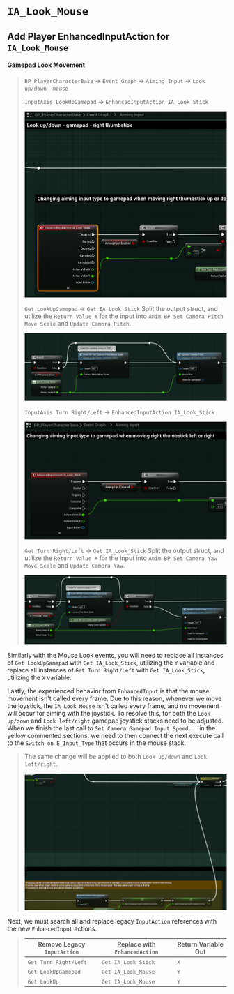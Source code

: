 # `IA_Look_Mouse`

## Add Player EnhancedInputAction for `IA_Look_Mouse`

#### Gamepad Look Movement

>`BP_PlayerCharacterBase` -> `Event Graph` -> `Aiming Input` -> `Look up/down -mouse`
>
>`InputAxis LookUpGamepad` -> `EnhancedInputAction IA_Look_Stick`
>
>![image](./../../Images/EnhancedInput_Aiming_03.png)
>
>`Get LookUpGamepad` -> `Get IA_Look_Stick`
>Split the output struct, and utilize the `Return Value Y` for the input into `Anim BP Set Camera Pitch Move Scale` and `Update Camera Pitch`.
>
>![image](./../../Images/EnhancedInput_Aiming_05.png)
>
>`InputAxis Turn Right/Left` -> `EnhancedInputAction IA_Look_Stick`
>
>![image](./../../Images/EnhancedInput_Aiming_04.png)
>
>`Get Turn Right/Left` -> `Get IA_Look_Stick`
>Split the output struct, and utilize the `Return Value X` for the input into `Anim BP Set Camera Yaw Move Scale` and `Update Camera Yaw`.
>
>![image](./../../Images/EnhancedInput_Aiming_06.png)

Similarly with the Mouse Look events, you will need to replace all instances of `Get LookUpGamepad` with `Get IA_Look_Stick`, utilizing the `Y` variable and replace all instances of `Get Turn Right/Left` with `Get IA_Look_Stick`, utilizing the `X` variable.

Lastly, the experienced behavior from `EnhancedInput` is that the mouse movement isn't called every frame. Due to this reason, whenever we move the joystick, the `IA_Look_Mouse` isn't called every frame, and no movement will occur for aiming with the joystick. To resolve this, for both the `Look up/down` and `Look left/right` gamepad joystick stacks need to be adjusted. When we finish the last call to `Set Camera Gamepad Input Speed...` in the yellow commented sections, we need to then connect the next execute call to the `Switch on E_Input_Type` that occurs in the mouse stack.

>The same change will be applied to both `Look up/down` and `Look left/right`.
>
>![Alt text](./../../Images/EnhancedInput_Aiming_08.png)

Next, we must search all and replace legacy `InputAction` references with the new `EnhancedInput` actions.

>| Remove Legacy `InputAction` | Replace with `EnhancedAction` | Return Variable Out |
>| --- | --- | --- |
>| `Get Turn Right/Left` | `Get IA_Look_Stick` | `X` |
>| `Get LookUpGamepad` | `Get IA_Look_Mouse` | `Y` |
>| `Get LookUp` | `Get IA_Look_Mouse` | `Y` |